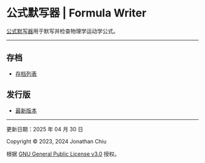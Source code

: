 # 公式默写器 | Formula Writer

[公式默写器](https://quinn0823.github.io/formula-writer/)用于默写并检查物理学运动学公式。

---

## 存档

- [存档列表](https://quinn0823.github.io/formula-writer/)

## 发行版

- [最新版本](https://github.com/Quinn0823/formula-writer/releases/latest)

---

更新日期：2025 年 04 月 30 日

Copyright © 2023, 2024 Jonathan Chiu

根据 [GNU General Public License v3.0](LICENSE) 授权。